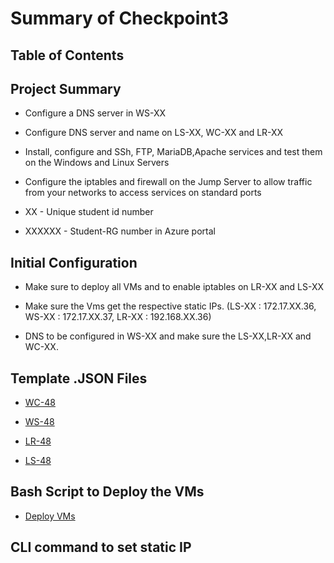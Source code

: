 # Summary of Checkpoint3


## Table of Contents


## Project Summary

- Configure a DNS server in WS-XX

- Configure DNS server and name on LS-XX, WC-XX and LR-XX

- Install, configure and SSh, FTP, MariaDB,Apache services and test them on the Windows and Linux Servers

- Configure the iptables and firewall on the Jump Server to allow traffic from your networks to access services on standard ports

- XX - Unique student id number

- XXXXXX - Student-RG number in Azure portal

## Initial Configuration

- Make sure to deploy all VMs and to enable iptables on LR-XX and LS-XX

- Make sure the Vms get the respective static IPs. (LS-XX : 172.17.XX.36, WS-XX : 172.17.XX.37, LR-XX : 192.168.XX.36)

- DNS to be configured in WS-XX and make sure the LS-XX,LR-XX and WC-XX.


## Template .JSON Files

- [WC-48](WC-48.json)

- [WS-48](WS-48.json)

- [LR-48](LR-48.json)

- [LS-48](LS-48.json)

## Bash Script to Deploy the VMs

- [Deploy VMs](VMDeploy.bash)

## CLI command to set static IP
